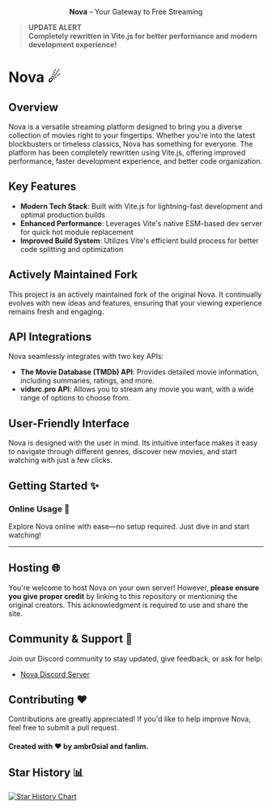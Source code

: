 <p align="center">
  <strong>Nova</strong> – Your Gateway to Free Streaming
</p>

> **UPDATE ALERT**  
> **Completely rewritten in Vite.js for better performance and modern development experience!**

# Nova ☄

## Overview

Nova is a versatile streaming platform designed to bring you a diverse collection of movies right to your fingertips. Whether you're into the latest blockbusters or timeless classics, Nova has something for everyone. The platform has been completely rewritten using Vite.js, offering improved performance, faster development experience, and better code organization.

## Key Features

- **Modern Tech Stack**: Built with Vite.js for lightning-fast development and optimal production builds
- **Enhanced Performance**: Leverages Vite's native ESM-based dev server for quick hot module replacement
- **Improved Build System**: Utilizes Vite's efficient build process for better code splitting and optimization

## Actively Maintained Fork

This project is an actively maintained fork of the original Nova. It continually evolves with new ideas and features, ensuring that your viewing experience remains fresh and engaging.

## API Integrations

Nova seamlessly integrates with two key APIs:

- **The Movie Database (TMDb) API**: Provides detailed movie information, including summaries, ratings, and more.
- **vidsrc.pro API**: Allows you to stream any movie you want, with a wide range of options to choose from.

## User-Friendly Interface

Nova is designed with the user in mind. Its intuitive interface makes it easy to navigate through different genres, discover new movies, and start watching with just a few clicks.

## Getting Started ✨

### Online Usage 🎉

Explore Nova online with ease—no setup required. Just dive in and start watching!

---

## Hosting 🌐

You're welcome to host Nova on your own server! However, **please ensure you give proper credit** by linking to this repository or mentioning the original creators. This acknowledgment is required to use and share the site.

## Community & Support 💬

Join our Discord community to stay updated, give feedback, or ask for help:
- [Nova Discord Server](https://discord.gg/YK62kpT5ex)

## Contributing ❤

Contributions are greatly appreciated! If you'd like to help improve Nova, feel free to submit a pull request.

#### Created with ❤ by ambr0sial and fanlim.


## Star History 📊
<a href="https://star-history.com/#noname25495/novafork&Date">
 <picture>
   <source media="(prefers-color-scheme: dark)" srcset="https://api.star-history.com/svg?repos=noname25495/novafork&type=Date&theme=dark" />
   <source media="(prefers-color-scheme: light)" srcset="https://api.star-history.com/svg?repos=noname25495/novafork&type=Date" />
   <img alt="Star History Chart" src="https://api.star-history.com/svg?repos=noname25495/novafork&type=Date" />
 </picture>
</a>
